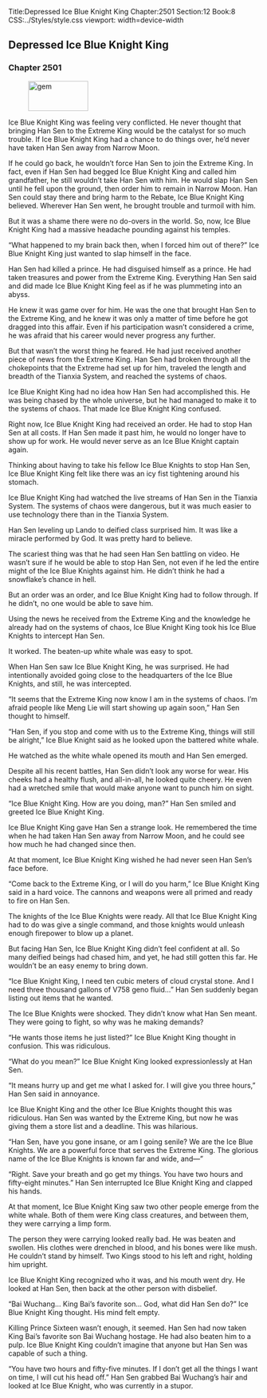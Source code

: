 Title:Depressed Ice Blue Knight King 
Chapter:2501 
Section:12 
Book:8 
CSS:../Styles/style.css 
viewport: width=device-width
  
## Depressed Ice Blue Knight King
### Chapter 2501 
<figure>
	<img src="../Images/gem.gif" alt="gem" id="gem" width="120" height="60" />
</figure>
  

  
  Ice Blue Knight King was feeling very conflicted. He never thought that bringing Han Sen to the Extreme King would be the catalyst for so much trouble. If Ice Blue Knight King had a chance to do things over, he’d never have taken Han Sen away from Narrow Moon.

If he could go back, he wouldn’t force Han Sen to join the Extreme King. In fact, even if Han Sen had begged Ice Blue Knight King and called him grandfather, he still wouldn’t take Han Sen with him. He would slap Han Sen until he fell upon the ground, then order him to remain in Narrow Moon. Han Sen could stay there and bring harm to the Rebate, Ice Blue Knight King believed. Wherever Han Sen went, he brought trouble and turmoil with him.

But it was a shame there were no do-overs in the world. So, now, Ice Blue Knight King had a massive headache pounding against his temples.

“What happened to my brain back then, when I forced him out of there?” Ice Blue Knight King just wanted to slap himself in the face.

Han Sen had killed a prince. He had disguised himself as a prince. He had taken treasures and power from the Extreme King. Everything Han Sen said and did made Ice Blue Knight King feel as if he was plummeting into an abyss.

He knew it was game over for him. He was the one that brought Han Sen to the Extreme King, and he knew it was only a matter of time before he got dragged into this affair. Even if his participation wasn’t considered a crime, he was afraid that his career would never progress any further.

But that wasn’t the worst thing he feared. He had just received another piece of news from the Extreme King. Han Sen had broken through all the chokepoints that the Extreme had set up for him, traveled the length and breadth of the Tianxia System, and reached the systems of chaos.

Ice Blue Knight King had no idea how Han Sen had accomplished this. He was being chased by the whole universe, but he had managed to make it to the systems of chaos. That made Ice Blue Knight King confused.

Right now, Ice Blue Knight King had received an order. He had to stop Han Sen at all costs. If Han Sen made it past him, he would no longer have to show up for work. He would never serve as an Ice Blue Knight captain again.

Thinking about having to take his fellow Ice Blue Knights to stop Han Sen, Ice Blue Knight King felt like there was an icy fist tightening around his stomach.

Ice Blue Knight King had watched the live streams of Han Sen in the Tianxia System. The systems of chaos were dangerous, but it was much easier to use technology there than in the Tianxia System.

Han Sen leveling up Lando to deified class surprised him. It was like a miracle performed by God. It was pretty hard to believe.

The scariest thing was that he had seen Han Sen battling on video. He wasn’t sure if he would be able to stop Han Sen, not even if he led the entire might of the Ice Blue Knights against him. He didn’t think he had a snowflake’s chance in hell.

But an order was an order, and Ice Blue Knight King had to follow through. If he didn’t, no one would be able to save him.

Using the news he received from the Extreme King and the knowledge he already had on the systems of chaos, Ice Blue Knight King took his Ice Blue Knights to intercept Han Sen.

It worked. The beaten-up white whale was easy to spot.

When Han Sen saw Ice Blue Knight King, he was surprised. He had intentionally avoided going close to the headquarters of the Ice Blue Knights, and still, he was intercepted.

“It seems that the Extreme King now know I am in the systems of chaos. I’m afraid people like Meng Lie will start showing up again soon,” Han Sen thought to himself.

“Han Sen, if you stop and come with us to the Extreme King, things will still be alright,” Ice Blue Knight said as he looked upon the battered white whale.

He watched as the white whale opened its mouth and Han Sen emerged.

Despite all his recent battles, Han Sen didn’t look any worse for wear. His cheeks had a healthy flush, and all-in-all, he looked quite cheery. He even had a wretched smile that would make anyone want to punch him on sight.

“Ice Blue Knight King. How are you doing, man?” Han Sen smiled and greeted Ice Blue Knight King.

Ice Blue Knight King gave Han Sen a strange look. He remembered the time when he had taken Han Sen away from Narrow Moon, and he could see how much he had changed since then.

At that moment, Ice Blue Knight King wished he had never seen Han Sen’s face before.

“Come back to the Extreme King, or I will do you harm,” Ice Blue Knight King said in a hard voice. The cannons and weapons were all primed and ready to fire on Han Sen.

The knights of the Ice Blue Knights were ready. All that Ice Blue Knight King had to do was give a single command, and those knights would unleash enough firepower to blow up a planet.

But facing Han Sen, Ice Blue Knight King didn’t feel confident at all. So many deified beings had chased him, and yet, he had still gotten this far. He wouldn’t be an easy enemy to bring down.

“Ice Blue Knight King, I need ten cubic meters of cloud crystal stone. And I need three thousand gallons of V758 geno fluid…” Han Sen suddenly began listing out items that he wanted.

The Ice Blue Knights were shocked. They didn’t know what Han Sen meant. They were going to fight, so why was he making demands?

“He wants those items he just listed?” Ice Blue Knight King thought in confusion. This was ridiculous.

“What do you mean?” Ice Blue Knight King looked expressionlessly at Han Sen.

“It means hurry up and get me what I asked for. I will give you three hours,” Han Sen said in annoyance.

Ice Blue Knight King and the other Ice Blue Knights thought this was ridiculous. Han Sen was wanted by the Extreme King, but now he was giving them a store list and a deadline. This was hilarious.

“Han Sen, have you gone insane, or am I going senile? We are the Ice Blue Knights. We are a powerful force that serves the Extreme King. The glorious name of the Ice Blue Knights is known far and wide, and—”

“Right. Save your breath and go get my things. You have two hours and fifty-eight minutes.” Han Sen interrupted Ice Blue Knight King and clapped his hands.

At that moment, Ice Blue Knight King saw two other people emerge from the white whale. Both of them were King class creatures, and between them, they were carrying a limp form.

The person they were carrying looked really bad. He was beaten and swollen. His clothes were drenched in blood, and his bones were like mush. He couldn’t stand by himself. Two Kings stood to his left and right, holding him upright.

Ice Blue Knight King recognized who it was, and his mouth went dry. He looked at Han Sen, then back at the other person with disbelief.

“Bai Wuchang… King Bai’s favorite son… God, what did Han Sen do?” Ice Blue Knight King thought. His mind felt empty.

Killing Prince Sixteen wasn’t enough, it seemed. Han Sen had now taken King Bai’s favorite son Bai Wuchang hostage. He had also beaten him to a pulp. Ice Blue Knight King couldn’t imagine that anyone but Han Sen was capable of such a thing.

“You have two hours and fifty-five minutes. If I don’t get all the things I want on time, I will cut his head off.” Han Sen grabbed Bai Wuchang’s hair and looked at Ice Blue Knight, who was currently in a stupor.
